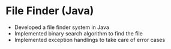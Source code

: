 # File Finder (Java)
- Developed a file finder system in Java
- Implemented binary search algorithm to find the file
- Implemented exception handlings to take care of error cases
